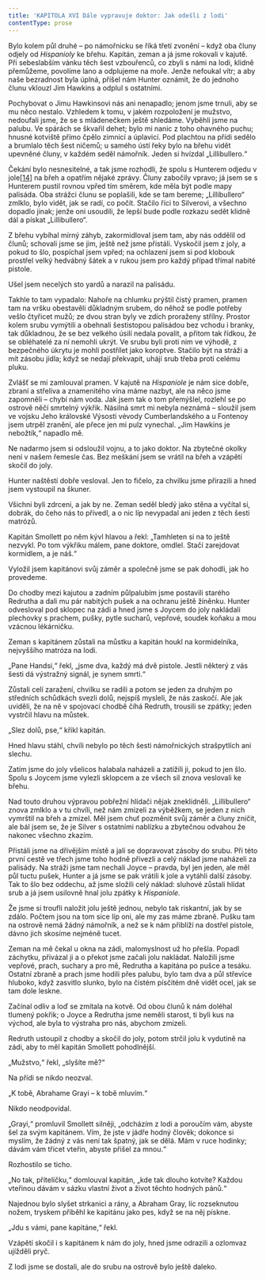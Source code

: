 ```yaml
---
title: 'KAPITOLA XVI Dále vypravuje doktor: Jak odešli z lodi'
contentType: prose
---
```


Bylo kolem půl druhé – po námořnicku se říká třetí zvonění – když oba čluny odjely od _Hispanioly_ ke břehu. Kapitán, zeman a já jsme rokovali v kajutě. Při sebeslabším vánku těch šest vzbouřenců, co zbyli s námi na lodi, klidně přemůžeme, povolíme lano a odplujeme na moře. Jenže nefoukal vítr; a aby naše bezradnost byla úplná, přišel nám Hunter oznámit, že do jednoho člunu vklouzl Jim Hawkins a odplul s ostatními.

Pochybovat o Jimu Hawkinsovi nás ani nenapadlo; jenom jsme trnuli, aby se mu něco nestalo. Vzhledem k tomu, v jakém rozpoložení je mužstvo, nedoufali jsme, že se s mládenečkem ještě shledáme. Vyběhli jsme na palubu. Ve spárách se škvařil dehet; bylo mi nanic z toho ohavného puchu; hnusné kotviště přímo čpělo zimnicí a úplavicí. Pod plachtou na přídi sedělo a brumlalo těch šest ničemů; u samého ústí řeky bylo na břehu vidět upevněné čluny, v každém seděl námořník. Jeden si hvízdal „Lillibullero.“

Čekání bylo nesnesitelné, a tak jsme rozhodli, že spolu s Hunterem odjedu v jole[\[14\]](./resources/undefined) na břeh a opatřím nějaké zprávy. Čluny zabočily vpravo; já jsem se s Hunterem pustil rovnou vpřed tím směrem, kde měla být podle mapy palisáda. Oba strážci člunu se poplašili, kde se tam bereme; „Lillibullero“ zmlklo, bylo vidět, jak se radí, co počít. Stačilo říci to Silverovi, a všechno dopadlo jinak; jenže oni usoudili, že lepší bude podle rozkazu sedět klidně dál a pískat „Lillibullero“.

Z břehu vybíhal mírný záhyb, zakormidloval jsem tam, aby nás oddělil od člunů; schovali jsme se jim, ještě než jsme přistáli. Vyskočil jsem z joly, a pokud to šlo, pospíchal jsem vpřed; na ochlazení jsem si pod klobouk prostřel velký hedvábný šátek a v rukou jsem pro každý případ třímal nabité pistole.

Ušel jsem necelých sto yardů a narazil na palisádu.

Takhle to tam vypadalo: Nahoře na chlumku prýštil čistý pramen, pramen tam na vršku obestavěli důkladným srubem, do něhož se podle potřeby vešlo čtyřicet mužů; ze dvou stran byly ve zdích proraženy střílny. Prostor kolem srubu vymýtili a obehnali šestistopou palisádou bez vchodu i branky, tak důkladnou, že se bez velkého úsilí nedala povalit, a přitom tak řídkou, že se obléhatelé za ní nemohli ukrýt. Ve srubu byli proti nim ve výhodě, z bezpečného úkrytu je mohli postřílet jako koroptve. Stačilo být na stráži a mít zásobu jídla; když se nedají překvapit, uhájí srub třeba proti celému pluku.

Zvlášť se mi zamlouval pramen. V kajutě na _Hispaniole_ je nám sice dobře, zbraní a střeliva a znamenitého vína máme nazbyt, ale na něco jsme zapomněli – chybí nám voda. Jak jsem tak o tom přemýšlel, rozlehl se po ostrově něčí smrtelný výkřik. Násilná smrt mi nebyla neznámá – sloužil jsem ve vojsku Jeho královské Výsosti vévody Cumberlandského a u Fontenoy jsem utrpěl zranění, ale přece jen mi pulz vynechal. „Jim Hawkins je nebožtík,“ napadlo mě.

Ne nadarmo jsem si odsloužil vojnu, a to jako doktor. Na zbytečné okolky není v našem řemesle čas. Bez meškání jsem se vrátil na břeh a vzápětí skočil do joly.

Hunter naštěstí dobře vesloval. Jen to fičelo, za chvilku jsme přirazili a hned jsem vystoupil na škuner.

Všichni byli zdrceni, a jak by ne. Zeman seděl bledý jako stěna a vyčítal si, dobrák, do čeho nás to přivedl, a o nic líp nevypadal ani jeden z těch šesti matrózů.

Kapitán Smollett po něm kývl hlavou a řekl: „Tamhleten si na to ještě nezvykl. Po tom výkřiku málem, pane doktore, omdlel. Stačí zarejdovat kormidlem, a je náš.“

Vyložil jsem kapitánovi svůj záměr a společně jsme se pak dohodli, jak ho provedeme.

Do chodby mezi kajutou a zadním půlpalubím jsme postavili starého Redrutha a dali mu pár nabitých pušek a na ochranu ještě žíněnku. Hunter odvesloval pod sklopec na zádi a hned jsme s Joycem do joly nakládali plechovky s prachem, pušky, pytle sucharů, vepřové, soudek koňaku a mou vzácnou lékárničku.

Zeman s kapitánem zůstali na můstku a kapitán houkl na kormidelníka, nejvyššího matróza na lodi.

„Pane Handsi,“ řekl, „jsme dva, každý má dvě pistole. Jestli některý z vás šesti dá výstražný signál, je synem smrti.“

Zůstali celí zaražení, chvilku se radili a potom se jeden za druhým po středních schůdkách svezli dolů, nejspíš mysleli, že nás zaskočí. Ale jak uviděli, že na ně v spojovací chodbě číhá Redruth, trousili se zpátky; jeden vystrčil hlavu na můstek.

„Slez dolů, pse,“ křikl kapitán.

Hned hlavu stáhl, chvíli nebylo po těch šesti námořnických strašpytlích ani slechu.

Zatím jsme do joly všelicos halabala naházeli a zatížili ji, pokud to jen šlo. Spolu s Joycem jsme vylezli sklopcem a ze všech sil znova veslovali ke břehu.

Nad touto druhou výpravou pobřežní hlídači nějak zneklidněli. „Lillibullero“ znova zmlklo a v tu chvíli, než nám zmizeli za výběžkem, se jeden z nich vymrštil na břeh a zmizel. Měl jsem chuť pozměnit svůj záměr a čluny zničit, ale bál jsem se, že je Silver s ostatními nablízku a zbytečnou odvahou že nakonec všechno zkazím.

Přistáli jsme na dřívějším místě a jali se dopravovat zásoby do srubu. Při této první cestě ve třech jsme toho hodně přivezli a celý náklad jsme naházeli za palisády. Na stráži jsme tam nechali Joyce – pravda, byl jen jeden, ale měl půl tuctu pušek, Hunter a já jsme se pak vrátili k jole a vytáhli další zásoby. Tak to šlo bez oddechu, až jsme složili celý náklad: sluhové zůstali hlídat srub a já jsem usilovně hnal jolu zpátky k _Hispaniole._

Že jsme si troufli naložit jolu ještě jednou, nebylo tak riskantní, jak by se zdálo. Počtem jsou na tom sice líp oni, ale my zas máme zbraně. Pušku tam na ostrově nemá žádný námořník, a než se k nám přiblíží na dostřel pistole, dávno jich skosíme nejméně tucet.

Zeman na mě čekal u okna na zádi, malomyslnost už ho přešla. Popadl záchytku, přivázal ji a o překot jsme začali jolu nakládat. Naložili jsme vepřové, prach, suchary a pro mě, Redrutha a kapitána po pušce a tesáku. Ostatní zbraně a prach jsme hodili přes palubu, bylo tam dva a půl střevíce hluboko, když zasvitlo slunko, bylo na čistém písčitém dně vidět ocel, jak se tam dole leskne.

Začínal odliv a loď se zmítala na kotvě. Od obou člunů k nám doléhal tlumený pokřik; o Joyce a Redrutha jsme neměli starost, ti byli kus na východ, ale byla to výstraha pro nás, abychom zmizeli.

Redruth ustoupil z chodby a skočil do joly, potom strčil jolu k vydutině na zádi, aby to měl kapitán Smollett pohodlnější.

„Mužstvo,“ řekl, „slyšíte mě?“

Na přídi se nikdo neozval.

„K tobě, Abrahame Grayi – k tobě mluvím.“

Nikdo neodpovídal.

„Grayi,“ promluvil Smollett silněji, „odcházím z lodi a poroučím vám, abyste šel za svým kapitánem. Vím, že jste v jádře hodný člověk; dokonce si myslím, že žádný z vás není tak špatný, jak se dělá. Mám v ruce hodinky; dávám vám třicet vteřin, abyste přišel za mnou.“

Rozhostilo se ticho.

„No tak, přítelíčku,“ domlouval kapitán, „kde tak dlouho kotvíte? Každou vteřinou dávám v sázku vlastní život a život těchto hodných pánů.“

Najednou bylo slyšet strkanici a rány, a Abraham Gray, líc rozseknutou nožem, tryskem přiběhl ke kapitánu jako pes, když se na něj pískne.

„Jdu s vámi, pane kapitáne,“ řekl.

Vzápětí skočil i s kapitánem k nám do joly, hned jsme odrazili a ozlomvaz ujížděli pryč.

Z lodi jsme se dostali, ale do srubu na ostrově bylo ještě daleko.
